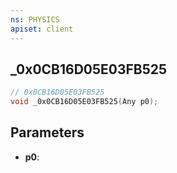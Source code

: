 ```yaml
---
ns: PHYSICS
apiset: client
---
```

## _0x0CB16D05E03FB525

```c
// 0x0CB16D05E03FB525
void _0x0CB16D05E03FB525(Any p0);
```


## Parameters
* **p0**:



